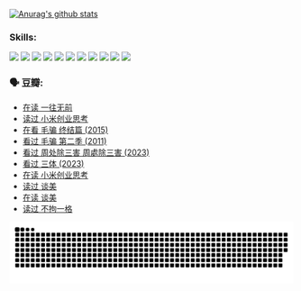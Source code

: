 
[![Anurag's github stats](https://github-readme-stats.vercel.app/api?username=w940853815)](https://github.com/anuraghazra/github-readme-stats)

### Skills:

<code><img height="32" src="https://cdn.jsdelivr.net/npm/simple-icons@v5/icons/python.svg"></code>
<code><img height="32" src="https://cdn.jsdelivr.net/npm/simple-icons@v5/icons/javascript.svg"></code>
<code><img height="32" src="https://cdn.jsdelivr.net/npm/simple-icons@v5/icons/django.svg"></code>
<code><img height="32" src="https://cdn.jsdelivr.net/npm/simple-icons@v5/icons/flask.svg"></code>
<code><img height="32" src="https://cdn.jsdelivr.net/npm/simple-icons@v5/icons/vuetify.svg"></code>
<code><img height="32" src="https://cdn.jsdelivr.net/npm/simple-icons@v5/icons/git.svg"></code>
<code><img height="32" src="https://cdn.jsdelivr.net/npm/simple-icons@v5/icons/docker.svg"></code>
<code><img height="32" src="https://cdn.jsdelivr.net/npm/simple-icons@v5/icons/postgresql.svg"></code>
<code><img height="32" src="https://cdn.jsdelivr.net/npm/simple-icons@v5/icons/elasticsearch.svg"></code>
<code><img height="32" src="https://cdn.jsdelivr.net/npm/simple-icons@v5/icons/macos.svg"></code>
<code><img height="32" src="https://cdn.jsdelivr.net/npm/simple-icons@v5/icons/linux.svg"></code>

### 🗣 豆瓣:

<!-- DOUBAN-ACTIVITIES:START -->
- [在读 一往无前](https://www.douban.com/people/136069238/status/4590507310/?_i=14385673)
- [读过 小米创业思考](https://www.douban.com/people/136069238/status/4590506983/?_i=14385673)
- [在看 毛骗 终结篇‎ (2015)](https://www.douban.com/people/136069238/status/4581971924/?_i=14385673)
- [看过 毛骗 第二季‎ (2011)](https://www.douban.com/people/136069238/status/4581971810/?_i=14385673)
- [看过 周处除三害 周處除三害‎ (2023)](https://www.douban.com/people/136069238/status/4575646701/?_i=14385674)
- [看过 三体‎ (2023)](https://www.douban.com/people/136069238/status/4574263039/?_i=14385674)
- [在读 小米创业思考](https://www.douban.com/people/136069238/status/4572047905/?_i=14385674)
- [读过 谈美](https://www.douban.com/people/136069238/status/4572047629/?_i=14385674)
- [在读 谈美](https://www.douban.com/people/136069238/status/4560861771/?_i=14385674)
- [读过 不拘一格](https://www.douban.com/people/136069238/status/4560861445/?_i=14385674)
<!-- DOUBAN-ACTIVITIES:END -->


![Snake animation](https://raw.githubusercontent.com/w940853815/w940853815/output/github-contribution-grid-snake.svg)

<!--
**w940853815/w940853815** is a ✨ _special_ ✨ repository because its `README.md` (this file) appears on your GitHub profile.

Here are some ideas to get you started:

- 🔭 I’m currently working on ...
- 🌱 I’m currently learning ...
- 👯 I’m looking to collaborate on ...
- 🤔 I’m looking for help with ...
- 💬 Ask me about ...
- 📫 How to reach me: ...
- 😄 Pronouns: ...
- ⚡ Fun fact: ...
-->
